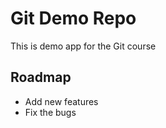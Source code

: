 # Git Demo Repo
This is demo app for the Git course

## Roadmap
 * Add new features
 * Fix the bugs
